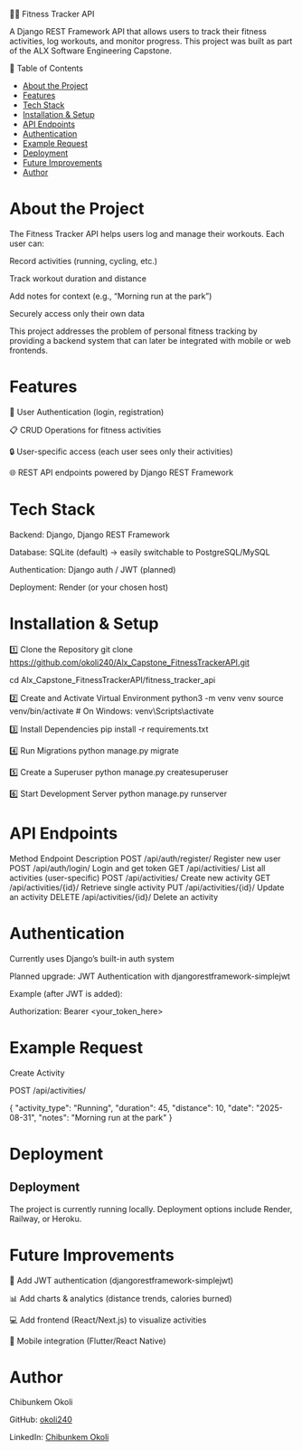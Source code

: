 🏋️‍♂️ Fitness Tracker API

A Django REST Framework API that allows users to track their fitness activities, log workouts, and monitor progress.
This project was built as part of the ALX Software Engineering Capstone.

📖 Table of Contents

- [About the Project](#about-the-project)
- [Features](#features)
- [Tech Stack](#tech-stack)
- [Installation & Setup](#installation--setup)
- [API Endpoints](#api-endpoints)
- [Authentication](#authentication)
- [Example Request](#example-request)
- [Deployment](#deployment)
- [Future Improvements](#future-improvements)
- [Author](#author)


# About the Project

The Fitness Tracker API helps users log and manage their workouts. Each user can:

Record activities (running, cycling, etc.)

Track workout duration and distance

Add notes for context (e.g., “Morning run at the park”)

Securely access only their own data

This project addresses the problem of personal fitness tracking by providing a backend system that can later be integrated with mobile or web frontends.

# Features

🔑 User Authentication (login, registration)

📋 CRUD Operations for fitness activities

🔒 User-specific access (each user sees only their activities)

🌐 REST API endpoints powered by Django REST Framework

# Tech Stack

Backend: Django, Django REST Framework

Database: SQLite (default) → easily switchable to PostgreSQL/MySQL

Authentication: Django auth / JWT (planned)

Deployment: Render (or your chosen host)

# Installation & Setup
1️⃣ Clone the Repository
git clone https://github.com/okoli240/Alx_Capstone_FitnessTrackerAPI.git

cd Alx_Capstone_FitnessTrackerAPI/fitness_tracker_api

2️⃣ Create and Activate Virtual Environment
python3 -m venv venv
source venv/bin/activate   # On Windows: venv\Scripts\activate

3️⃣ Install Dependencies
pip install -r requirements.txt

4️⃣ Run Migrations
python manage.py migrate

5️⃣ Create a Superuser
python manage.py createsuperuser

6️⃣ Start Development Server
python manage.py runserver

# API Endpoints
Method	Endpoint	Description
POST	/api/auth/register/	Register new user
POST	/api/auth/login/	Login and get token
GET	/api/activities/	List all activities (user-specific)
POST	/api/activities/	Create new activity
GET	/api/activities/{id}/	Retrieve single activity
PUT	/api/activities/{id}/	Update an activity
DELETE	/api/activities/{id}/	Delete an activity
# Authentication

Currently uses Django’s built-in auth system

Planned upgrade: JWT Authentication with djangorestframework-simplejwt

Example (after JWT is added):

Authorization: Bearer <your_token_here>

# Example Request
Create Activity

POST /api/activities/

{
  "activity_type": "Running",
  "duration": 45,
  "distance": 10,
  "date": "2025-08-31",
  "notes": "Morning run at the park"
}

# Deployment

## Deployment

The project is currently running locally. Deployment options include Render, Railway, or Heroku.


# Future Improvements

🔐 Add JWT authentication (djangorestframework-simplejwt)

📊 Add charts & analytics (distance trends, calories burned)

💻 Add frontend (React/Next.js) to visualize activities

📱 Mobile integration (Flutter/React Native)

# Author 

Chibunkem Okoli

GitHub: [okoli240](https://github.com/okoli240)  

LinkedIn: [Chibunkem Okoli](https://www.linkedin.com/in/chibunkem-okoli-12917a164)